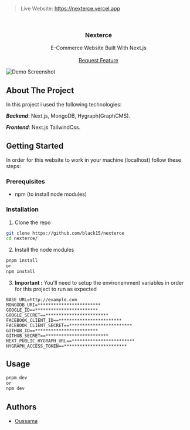 > Live Website: https://nexterce.vercel.app 
<br/>
<p align="center">
  <h3 align="center">Nexterce</h3>

  <p align="center">
    E-Commerce Website Built With Next.js 
    <br/>
    <br/>
    <a href="https://github.com/black15/nexterce/issues">Request Feature</a>
  </p>

![Demo Screenshot](https://user-images.githubusercontent.com/38563357/215286288-3baf235e-66e3-4f82-90e7-5b2893ce8144.png)

## About The Project

In this project i used the following technologies:

***Backend***: Next.js, MongoDB, Hygraph(GraphCMS).

***Frontend***: Next.js TailwindCss.

## Getting Started

In order for this website to work in your machine (localhost) follow these steps:

### Prerequisites

* npm (to install node modules)

### Installation

1. Clone the repo
```sh
git clone https://github.com/black15/nexterce
cd nexterce/
```

2. Install the node modules
```sh
pnpm install
or
npm install
```

3. **Important :** You'll need to setup the environemment variables in order for this project to run as expected
```env
BASE_URL=http://example.com
MONGODB_URI=************************
GOOGLE_ID==************************
GOOGLE_SECRET==************************
FACEBOOK_CLIENT_ID==************************
FACEBOOK_CLIENT_SECRET==************************
GITHUB_ID==************************
GITHUB_SECRET==************************
NEXT_PUBLIC_HYGRAPH_URL==************************
HYGRAPH_ACCESS_TOKEN==************************
```

## Usage

```sh
pnpm dev
or
npm dev
```

## Authors

* [Oussama](https://www.facebook.com/unknownkid.18)

</p>
